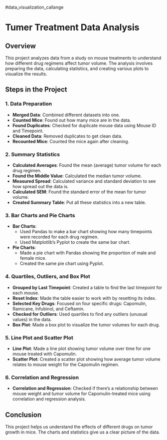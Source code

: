 #data_visualization_callange

# Tumer Treatment Data Analysis

## Overview

This project analyzes data from a study on mouse treatments to understand how different drug regimens affect tumor volume. The analysis involves preparing the data, calculating statistics, and creating various plots to visualize the results.

## Steps in the Project

### 1. Data Preparation
- **Merged Data**: Combined different datasets into one.
- **Counted Mice**: Found out how many mice are in the data.
- **Found Duplicates**: Checked for duplicate mouse data using Mouse ID and Timepoint.
- **Cleaned Data**: Removed duplicates to get clean data.
- **Recounted Mice**: Counted the mice again after cleaning.

### 2. Summary Statistics
- **Calculated Averages**: Found the mean (average) tumor volume for each drug regimen.
- **Found the Middle Value**: Calculated the median tumor volume.
- **Measured Spread**: Calculated variance and standard deviation to see how spread out the data is.
- **Calculated SEM**: Found the standard error of the mean for tumor volume.
- **Created Summary Table**: Put all these statistics into a new table.

### 3. Bar Charts and Pie Charts
- **Bar Charts**: 
  - Used Pandas to make a bar chart showing how many timepoints were recorded for each drug regimen.
  - Used Matplotlib’s Pyplot to create the same bar chart.
- **Pie Charts**: 
  - Made a pie chart with Pandas showing the proportion of male and female mice.
  - Created the same pie chart using Pyplot.

### 4. Quartiles, Outliers, and Box Plot
- **Grouped by Last Timepoint**: Created a table to find the last timepoint for each mouse.
- **Reset Index**: Made the table easier to work with by resetting its index.
- **Selected Key Drugs**: Focused on four specific drugs: Capomulin, Ramicane, Infubinol, and Ceftamin.
- **Checked for Outliers**: Used quartiles to find any outliers (unusual values) in the data.
- **Box Plot**: Made a box plot to visualize the tumor volumes for each drug.

### 5. Line Plot and Scatter Plot
- **Line Plot**: Made a line plot showing tumor volume over time for one mouse treated with Capomulin.
- **Scatter Plot**: Created a scatter plot showing how average tumor volume relates to mouse weight for the Capomulin regimen.

### 6. Correlation and Regression
- **Correlation and Regression**: Checked if there’s a relationship between mouse weight and tumor volume for Capomulin-treated mice using correlation and regression analysis.

## Conclusion

This project helps us understand the effects of different drugs on tumor growth in mice. The charts and statistics give us a clear picture of the data.